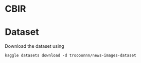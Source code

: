# CBIR

# Dataset
Download the dataset using

```shell
kaggle datasets download -d troooonnn/news-images-dataset
```

